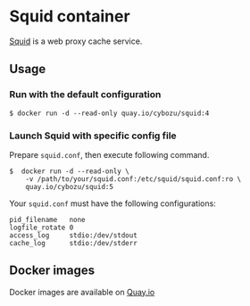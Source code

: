 # Squid container

[Squid](http://www.squid-cache.org/) is a web proxy cache service.

## Usage

### Run with the default configuration

    $ docker run -d --read-only quay.io/cybozu/squid:4
### Launch Squid with specific config file

Prepare `squid.conf`, then execute following command.

    $  docker run -d --read-only \
        -v /path/to/your/squid.conf:/etc/squid/squid.conf:ro \
        quay.io/cybozu/squid:5

Your `squid.conf` must have the following configurations:

    pid_filename   none
    logfile_rotate 0
    access_log     stdio:/dev/stdout
    cache_log      stdio:/dev/stderr

## Docker images

Docker images are available on [Quay.io](https://quay.io/repository/cybozu/squid)
